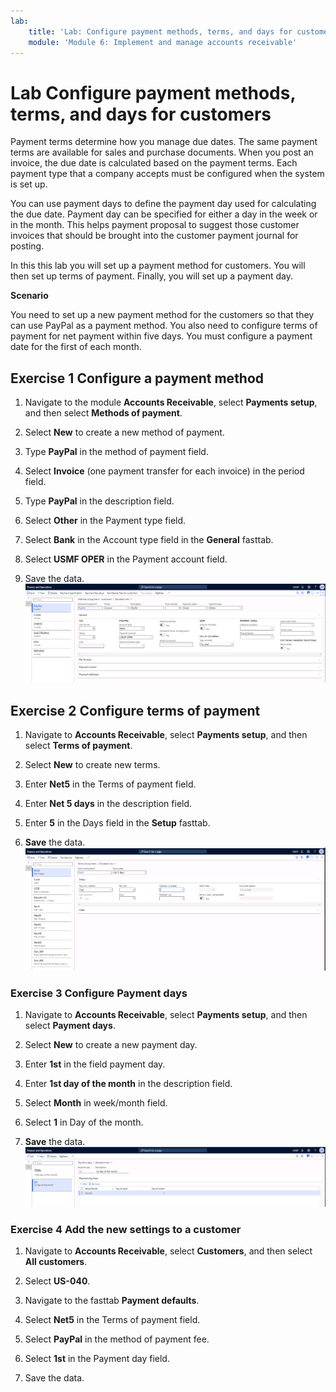 ```yaml
---
lab:
    title: 'Lab: Configure payment methods, terms, and days for customers'
    module: 'Module 6: Implement and manage accounts receivable'
---
```


# Lab Configure payment methods, terms, and days for customers

Payment terms determine how you manage due dates. The same payment terms are available for sales and purchase documents. When you post an invoice, the due date is calculated based on the payment terms. Each payment type that a company accepts must be configured when the system is set up.

You can use payment days to define the payment day used for calculating the due date. Payment day can be specified for either a day in the week or in the month. This helps payment proposal to suggest those customer invoices that should be brought into the customer payment journal for posting.

In this this lab you will set up a payment method for customers. You will then set up terms of payment. Finally, you will set up a payment day. 


**Scenario** 

You need to set up a new payment method for the customers so that they can use PayPal as a payment method. You also need to configure terms of payment for net payment within five days. You must configure a payment date for the first of each month. 

 

## Exercise 1 Configure a payment method

1. Navigate to the module **Accounts Receivable**, select **Payments setup**, and then select **Methods of payment**.

2. Select **New** to create a new method of payment.

3. Type **PayPal** in the method of payment field. 

4. Select **Invoice** (one payment transfer for each invoice) in the period field. 

5. Type **PayPal** in the description field. 

6. Select **Other** in the Payment type field.

7. Select **Bank** in the Account type field in the **General** fasttab.

8. Select **USMF OPER** in the Payment account field. 

9. Save the data.
![](../images/Module_3_Activity_2_-_Configure_payment_methods,_terms,_and_days_image1.png)

 

## Exercise 2 Configure terms of payment
1. Navigate to **Accounts Receivable**, select **Payments setup**, and then select **Terms of payment**.

2. Select **New** to create new terms.

3. Enter **Net5** in the Terms of payment field.

4. Enter **Net 5 days** in the description field.

5. Enter **5** in the Days field in the **Setup** fasttab. 

6. **Save** the data.
![](../images/Module_3_Activity_2_-_Configure_payment_methods,_terms,_and_days_image2.png)  

### Exercise 3 Configure Payment days
1. Navigate to **Accounts Receivable**, select **Payments setup**, and then select **Payment days**. 

2. Select **New** to create a new payment day.

3. Enter **1st** in the field payment day.

4. Enter **1st day of the month** in the description field. 

5. Select **Month** in week/month field.

6. Select **1** in Day of the month. 

7. **Save** the data. 
![](../images/Module_3_Activity_2_-_Configure_payment_methods,_terms,_and_days_image3.png)


### Exercise 4 Add the new settings to a customer
1. Navigate to **Accounts Receivable**, select **Customers**, and then select **All customers**.

2. Select **US-040**.

3. Navigate to the fasttab **Payment defaults**.

4. Select **Net5** in the Terms of payment field.

5. Select **PayPal** in the method of payment fee.

6. Select **1st** in the Payment day field. 

7. Save the data. 

 

 
